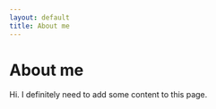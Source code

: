 ```yaml
---
layout: default
title: About me
---
```


# About me
Hi. I definitely need to add some content to this page.